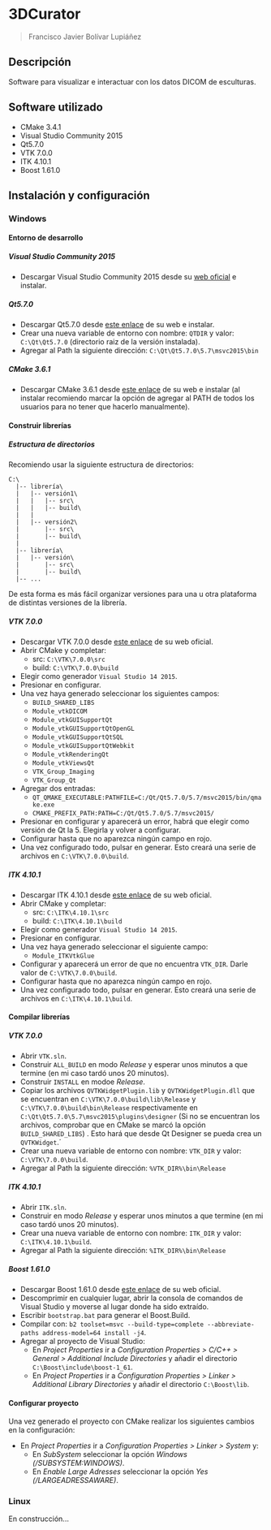 # 3DCurator

> Francisco Javier Bolívar Lupiáñez

## Descripción

Software para visualizar e interactuar con los datos DICOM de esculturas.

## Software utilizado

* CMake 3.4.1
* Visual Studio Community 2015
* Qt5.7.0
* VTK 7.0.0
* ITK 4.10.1
* Boost 1.61.0

## Instalación y configuración

### Windows

#### Entorno de desarrollo

##### Visual Studio Community 2015

* Descargar Visual Studio Community 2015 desde su [web oficial](https://www.visualstudio.com/es-es/downloads/download-visual-studio-vs.aspx) e instalar.

##### Qt5.7.0

* Descargar Qt5.7.0 desde [este enlace](http://download.qt.io/official_releases/qt/5.7/5.7.0/qt-opensource-windows-x86-msvc2015-5.7.0.exe) de su web e instalar.
* Crear una nueva variable de entorno con nombre: `QTDIR` y valor: `C:\Qt\Qt5.7.0` (directorio raiz de la versión instalada).
* Agregar al Path la siguiente dirección: `C:\Qt\Qt5.7.0\5.7\msvc2015\bin`

##### CMake 3.6.1

* Descargar CMake 3.6.1 desde [este enlace](https://cmake.org/files/v3.6/cmake-3.6.1-win64-x64.msi) de su web e instalar (al instalar recomiendo marcar la opción de agregar al PATH de todos los usuarios para no tener que hacerlo manualmente).

#### Construir librerías

##### Estructura de directorios

Recomiendo usar la siguiente estructura de directorios:

```
C:\
  |-- librería\
  |   |-- versión1\
  |   |   |-- src\
  |   |   |-- build\
  |   |
  |   |-- versión2\
  |       |-- src\
  |       |-- build\
  |
  |-- librería\
  |   |-- versión\
  |       |-- src\
  |       |-- build\
  |-- ...
```

De esta forma es más fácil organizar versiones para una u otra plataforma de distintas versiones de la librería.

##### VTK 7.0.0

* Descargar VTK 7.0.0 desde [este enlace](http://www.vtk.org/files/release/7.0/VTK-7.0.0.zip) de su web oficial.
* Abrir CMake y completar:
  + src: `C:\VTK\7.0.0\src`
  + build: `C:\VTK\7.0.0\build`
* Elegir como generador `Visual Studio 14 2015`.
* Presionar en configurar.
* Una vez haya generado seleccionar los siguientes campos:
  + `BUILD_SHARED_LIBS`
  + `Module_vtkDICOM`
  + `Module_vtkGUISupportQt`
  + `Module_vtkGUISupportQtOpenGL`
  + `Module_vtkGUISupportQtSQL`
  + `Module_vtkGUISupportQtWebkit`
  + `Module_vtkRenderingQt`
  + `Module_vtkViewsQt`
  + `VTK_Group_Imaging`
  + `VTK_Group_Qt`
* Agregar dos entradas:
  + `QT_QMAKE_EXECUTABLE:PATHFILE=C:/Qt/Qt5.7.0/5.7/msvc2015/bin/qmake.exe`
  + `CMAKE_PREFIX_PATH:PATH=C:/Qt/Qt5.7.0/5.7/msvc2015/`
* Presionar en configurar y aparecerá un error, habrá que elegir como versión de Qt la 5. Elegirla y volver a configurar.
* Configurar hasta que no aparezca ningún campo en rojo.
* Una vez configurado todo, pulsar en generar. Esto creará una serie de archivos en `C:\VTK\7.0.0\build`.

##### ITK 4.10.1

* Descargar ITK 4.10.1 desde [este enlace](https://sourceforge.net/projects/itk/files/itk/4.10/InsightToolkit-4.10.1.zip/download) de su web oficial.
* Abrir CMake y completar:
  + src: `C:\ITK\4.10.1\src`
  + build: `C:\ITK\4.10.1\build`
* Elegir como generador `Visual Studio 14 2015`.
* Presionar en configurar.
* Una vez haya generado seleccionar el siguiente campo:
  + `Module_ITKVtkGlue`
* Configurar y aparecerá un error de que no encuentra `VTK_DIR`. Darle valor de `C:\VTK\7.0.0\build`.
* Configurar hasta que no aparezca ningún campo en rojo.
* Una vez configurado todo, pulsar en generar. Esto creará una serie de archivos en `C:\ITK\4.10.1\build`.

#### Compilar librerías

##### VTK 7.0.0

* Abrir `VTK.sln`.
* Construir `ALL_BUILD` en modo *Release* y esperar unos minutos a que termine (en mi caso tardó unos 20 minutos).
* Construir `INSTALL` en modoe *Release*.
* Copiar los archivos `QVTKWidgetPlugin.lib` y `QVTKWidgetPlugin.dll` que se encuentran en `C:\VTK\7.0.0\build\lib\Release` y  `C:\VTK\7.0.0\build\bin\Release` respectivamente en `C:\Qt\Qt5.7.0\5.7\msvc2015\plugins\designer` (Si no se encuentran los archivos, comprobar que en CMake se marcó la opción `BUILD_SHARED_LIBS`) . Esto hará que desde Qt Designer se pueda crea un `QVTKWidget`.´
* Crear una nueva variable de entorno con nombre: `VTK_DIR` y valor: `C:\VTK\7.0.0\build`.
* Agregar al Path la siguiente dirección: `%VTK_DIR%\bin\Release`

##### ITK 4.10.1

* Abrir `ITK.sln`.
* Construir en modo *Release* y esperar unos minutos a que termine (en mi caso tardó unos 20 minutos).
* Crear una nueva variable de entorno con nombre: `ITK_DIR` y valor: `C:\ITK\4.10.1\build`.
* Agregar al Path la siguiente dirección: `%ITK_DIR%\bin\Release`

##### Boost 1.61.0

* Descargar Boost 1.61.0 desde [este enlace](http://sourceforge.net/projects/boost/files/boost/1.61.0/) de su web oficial.
* Descomprimir en cualquier lugar, abrir la consola de comandos de Visual Studio y moverse al lugar donde ha sido extraído.
* Escribir `bootstrap.bat` para generar el Boost.Build.
* Compilar con: `b2 toolset=msvc --build-type=complete --abbreviate-paths address-model=64 install -j4`.
* Agregar al proyecto de Visual Studio:
  + En *Project Properties* ir a *Configuration Properties > C/C++ > General > Additional Include Directories* y añadir el directorio `C:\Boost\include\boost-1_61`.
  + En *Project Properties* ir a *Configuration Properties > Linker > Additional Library Directories* y añadir el directorio `C:\Boost\lib`.

#### Configurar proyecto

Una vez generado el proyecto con CMake realizar los siguientes cambios en la configuración:

* En *Project Properties* ir a *Configuration Properties > Linker > System* y:
  + En *SubSystem* seleccionar la opción *Windows (/SUBSYSTEM:WINDOWS)*.
  + En *Enable Large Adresses* seleccionar la opción *Yes (/LARGEADRESSAWARE)*.

### Linux

En construcción...